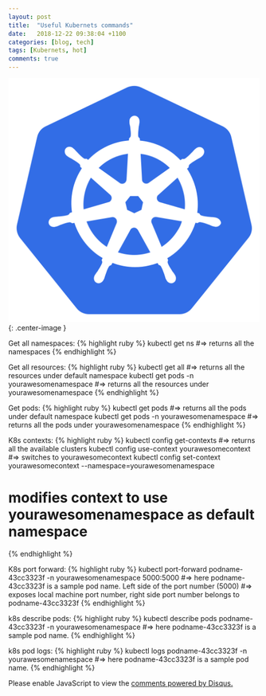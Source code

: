 ```yaml
---
layout: post
title:  "Useful Kubernets commands"
date:   2018-12-22 09:38:04 +1100
categories: [blog, tech]
tags: [Kubernets, hot]
comments: true
---
```

![k8s](/assets/k8s.svg){: .center-image }

Get all namespaces:
{% highlight ruby %}
kubectl get ns
#=> returns all the namespaces
{% endhighlight %}

Get all resources:
{% highlight ruby %}
kubectl get all
#=> returns all the resources under default namespace
kubectl get pods -n yourawesomenamespace
#=> returns all the resources under yourawesomenamespace
{% endhighlight %}


Get pods:
{% highlight ruby %}
kubectl get pods
#=> returns all the pods under default namespace
kubectl get pods -n yourawesomenamespace
#=> returns all the pods under yourawesomenamespace
{% endhighlight %}


K8s contexts:
{% highlight ruby %}
kubectl config get-contexts
#=> returns all the available clusters
kubectl config use-context yourawesomecontext
#=> switches to yourawesomecontext
kubectl config set-context yourawesomecontext --namespace=yourawesomenamespace
# modifies context to use yourawesomenamespace as default namespace
{% endhighlight %}


K8s port forward:
{% highlight ruby %}
kubectl port-forward podname-43cc3323f -n yourawesomenamespace 5000:5000
#=> here podname-43cc3323f is a sample pod name. Left side of the port number (5000)
#=> exposes local machine port number, right side port number belongs to podname-43cc3323f
{% endhighlight %}

k8s describe pods:
{% highlight ruby %}
kubectl describe pods podname-43cc3323f -n yourawesomenamespace
#=> here podname-43cc3323f is a sample pod name.
{% endhighlight %}

k8s pod logs:
{% highlight ruby %}
kubectl logs podname-43cc3323f -n yourawesomenamespace
#=> here podname-43cc3323f is a sample pod name.
{% endhighlight %}




<div id="disqus_thread"></div>
<script>

/**
*  RECOMMENDED CONFIGURATION VARIABLES: EDIT AND UNCOMMENT THE SECTION BELOW TO INSERT DYNAMIC VALUES FROM YOUR PLATFORM OR CMS.
*  LEARN WHY DEFINING THESE VARIABLES IS IMPORTANT: https://disqus.com/admin/universalcode/#configuration-variables*/
/*
var disqus_config = function () {
this.page.url = PAGE_URL;  // Replace PAGE_URL with your page's canonical URL variable
this.page.identifier = PAGE_IDENTIFIER; // Replace PAGE_IDENTIFIER with your page's unique identifier variable
};
*/
(function() { // DON'T EDIT BELOW THIS LINE
var d = document, s = d.createElement('script');
s.src = 'https://shibbirhossain-1.disqus.com/embed.js';
s.setAttribute('data-timestamp', +new Date());
(d.head || d.body).appendChild(s);
})();
</script>
<noscript>Please enable JavaScript to view the <a href="https://disqus.com/?ref_noscript">comments powered by Disqus.</a></noscript>
                            
